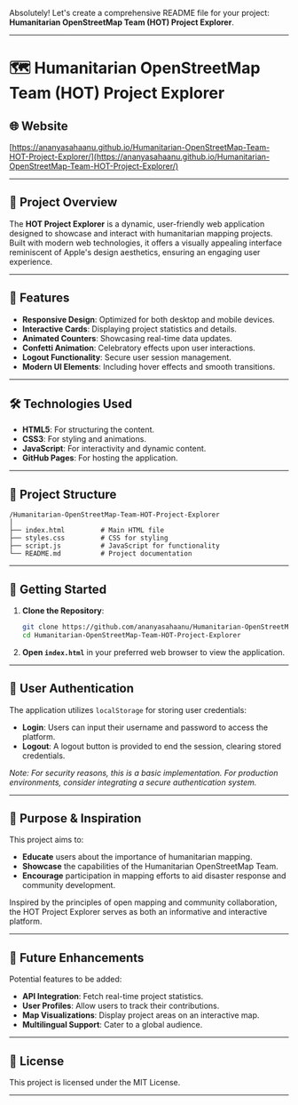 Absolutely! Let's create a comprehensive README file for your project: **Humanitarian OpenStreetMap Team (HOT) Project Explorer**.

---

# 🗺️ Humanitarian OpenStreetMap Team (HOT) Project Explorer

## 🌐 Website

[https://ananyasahaanu.github.io/Humanitarian-OpenStreetMap-Team-HOT-Project-Explorer/](https://ananyasahaanu.github.io/Humanitarian-OpenStreetMap-Team-HOT-Project-Explorer/)

---

## 📘 Project Overview

The **HOT Project Explorer** is a dynamic, user-friendly web application designed to showcase and interact with humanitarian mapping projects. Built with modern web technologies, it offers a visually appealing interface reminiscent of Apple's design aesthetics, ensuring an engaging user experience.

---

## 🧩 Features

* **Responsive Design**: Optimized for both desktop and mobile devices.
* **Interactive Cards**: Displaying project statistics and details.
* **Animated Counters**: Showcasing real-time data updates.
* **Confetti Animation**: Celebratory effects upon user interactions.
* **Logout Functionality**: Secure user session management.
* **Modern UI Elements**: Including hover effects and smooth transitions.

---

## 🛠️ Technologies Used

* **HTML5**: For structuring the content.
* **CSS3**: For styling and animations.
* **JavaScript**: For interactivity and dynamic content.
* **GitHub Pages**: For hosting the application.

---

## 📁 Project Structure

```
/Humanitarian-OpenStreetMap-Team-HOT-Project-Explorer
│
├── index.html         # Main HTML file
├── styles.css         # CSS for styling
├── script.js          # JavaScript for functionality
└── README.md          # Project documentation
```

---

## 🚀 Getting Started

1. **Clone the Repository**:

   ```bash
   git clone https://github.com/ananyasahaanu/Humanitarian-OpenStreetMap-Team-HOT-Project-Explorer.git
   cd Humanitarian-OpenStreetMap-Team-HOT-Project-Explorer
   ```

2. **Open `index.html`** in your preferred web browser to view the application.

---

## 🔐 User Authentication

The application utilizes `localStorage` for storing user credentials:

* **Login**: Users can input their username and password to access the platform.
* **Logout**: A logout button is provided to end the session, clearing stored credentials.

*Note: For security reasons, this is a basic implementation. For production environments, consider integrating a secure authentication system.*

---

## 🧭 Purpose & Inspiration

This project aims to:

* **Educate** users about the importance of humanitarian mapping.
* **Showcase** the capabilities of the Humanitarian OpenStreetMap Team.
* **Encourage** participation in mapping efforts to aid disaster response and community development.

Inspired by the principles of open mapping and community collaboration, the HOT Project Explorer serves as both an informative and interactive platform.

---

## 📌 Future Enhancements

Potential features to be added:

* **API Integration**: Fetch real-time project statistics.
* **User Profiles**: Allow users to track their contributions.
* **Map Visualizations**: Display project areas on an interactive map.
* **Multilingual Support**: Cater to a global audience.

---

## 📄 License

This project is licensed under the MIT License.

---

